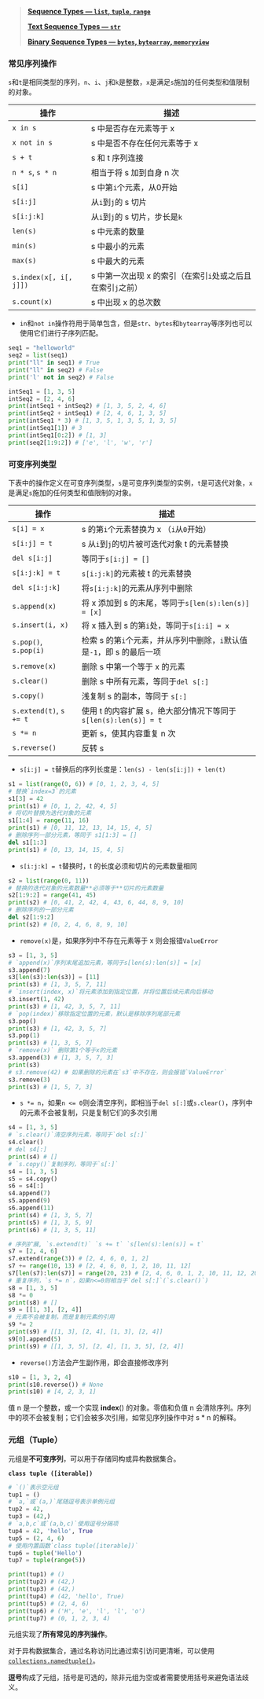 > **[Sequence Types — `list`, `tuple`, `range`](https://docs.python.org/3/library/stdtypes.html#sequence-types-list-tuple-range)**
>
> **[Text Sequence Types — `str`](https://docs.python.org/3/library/stdtypes.html#text-sequence-type-str)**
>
> **[Binary Sequence Types — `bytes`, `bytearray`, `memoryview` ](https://docs.python.org/3/library/stdtypes.html#binary-sequence-types-bytes-bytearray-memoryview)**

### 常见序列操作

`s`和`t`是相同类型的序列，`n`、`i`、`j`和`k`是整数，`x`是满足`s`施加的任何类型和值限制的对象。

| 操作                   | 描述                                                        |
| ---------------------- | ----------------------------------------------------------- |
| `x in s`               | s 中是否存在元素等于 x                                      |
| `x not in s`           | s 中是否不存在任何元素等于 x                                |
| `s + t`                | s 和 t 序列连接                                             |
| `n * s`, `s * n`       | 相当于将 s 加到自身 n 次                                    |
| `s[i]`                 | s 中第`i`个元素，从0开始                                    |
| `s[i:j]`               | 从`i`到`j`的 s 切片                                         |
| `s[i:j:k]`             | 从`i`到`j`的 s 切片，步长是`k`                              |
| `len(s)`               | s 中元素的数量                                              |
| `min(s)`               | s 中最小的元素                                              |
| `max(s)`               | s 中最大的元素                                              |
| `s.index(x[, i[, j]])` | s 中第一次出现 x 的索引（在索引`i`处或之后且在索引`j`之前） |
| `s.count(x)`           | s 中出现 x 的总次数                                         |

- `in`和`not in`操作符用于简单包含，但是`str`、`bytes`和`bytearray`等序列也可以使用它们进行子序列匹配。

```python
seq1 = "helloworld"
seq2 = list(seq1)
print("ll" in seq1) # True
print("ll" in seq2) # False
print('l' not in seq2) # False

intSeq1 = [1, 3, 5]
intSeq2 = [2, 4, 6]
print(intSeq1 + intSeq2) # [1, 3, 5, 2, 4, 6]
print(intSeq2 + intSeq1) # [2, 4, 6, 1, 3, 5]
print(intSeq1 * 3) # [1, 3, 5, 1, 3, 5, 1, 3, 5]
print(intSeq1[1]) # 3
print(intSeq1[0:2]) # [1, 3]
print(seq2[1:9:2]) # ['e', 'l', 'w', 'r']
```







### 可变序列类型

下表中的操作定义在可变序列类型，`s`是可变序列类型的实例，`t`是可迭代对象，`x`是满足`s`施加的任何类型和值限制的对象。

| 操作                    | 描述                                                         |
| ----------------------- | ------------------------------------------------------------ |
| `s[i] = x`              | s 的第`i`个元素替换为 x （`i`从`0`开始）                     |
| `s[i:j] = t`            | s 从`i`到`j`的切片被可迭代对象 t 的元素替换                  |
| `del s[i:j]`            | 等同于`s[i:j] = []`                                          |
| `s[i:j:k] = t`          | `s[i:j:k]`的元素被 t 的元素替换                              |
| `del s[i:j:k]`          | 将`s[i:j:k]`的元素从序列中删除                               |
| `s.append(x)`           | 将 x 添加到 s 的末尾，等同于`s[len(s):len(s)] = [x]`         |
| `s.insert(i, x)`        | 将 x 插入到 s 的第`i`处，等同于`s[i:i] = x`                  |
| `s.pop()`, `s.pop(i)`   | 检索 s 的第`i`个元素，并从序列中删除，`i`默认值是`-1`，即 s 的最后一项 |
| `s.remove(x)`           | 删除 s 中第一个等于 x 的元素                                 |
| `s.clear()`             | 删除 s 中所有元素，等同于`del s[:]`                          |
| `s.copy()`              | 浅复制 s 的副本，等同于 `s[:]`                               |
| `s.extend(t)`, `s += t` | 使用 t 的内容扩展 s，绝大部分情况下等同于`s[len(s):len(s)] = t` |
| `s *= n`                | 更新 s，使其内容重复 n 次                                    |
| `s.reverse()`           | 反转 s                                                       |

- `s[i:j] = t`替换后的序列长度是：`len(s) - len(s[i:j]) + len(t)`

```python
s1 = list(range(0, 6)) # [0, 1, 2, 3, 4, 5]
# 替换`index=3`的元素
s1[3] = 42
print(s1) # [0, 1, 2, 42, 4, 5]
# 将切片替换为迭代对象的元素
s1[1:4] = range(11, 16) 
print(s1) # [0, 11, 12, 13, 14, 15, 4, 5]
# 删除序列一部分元素，等同于 s1[1:3] = []
del s1[1:3]
print(s1) # [0, 13, 14, 15, 4, 5]
```

- `s[i:j:k] = t`替换时，t 的长度必须和切片的元素数量相同

```python
s2 = list(range(0, 11))
# 替换的迭代对象的元素数量**必须等于**切片的元素数量
s2[1:9:2] = range(41, 45)
print(s2) # [0, 41, 2, 42, 4, 43, 6, 44, 8, 9, 10]
# 删除序列的一部分元素
del s2[1:9:2]
print(s2) # [0, 2, 4, 6, 8, 9, 10]
```

- `remove(x)`是，如果序列中不存在元素等于 x 则会报错`ValueError`

```python
s3 = [1, 3, 5]
# `append(x)`序列末尾追加元素，等同于s[len(s):len(s)] = [x]
s3.append(7)
s3[len(s3):len(s3)] = [11]
print(s3) # [1, 3, 5, 7, 11]
# `insert(index, x)`将元素添加到指定位置，并将位置后续元素向后移动
s3.insert(1, 42)
print(s3) # [1, 42, 3, 5, 7, 11]
# `pop(index)`移除指定位置的元素，默认是移除序列尾部元素
s3.pop()
print(s3) # [1, 42, 3, 5, 7]
s3.pop(1)
print(s3) # [1, 3, 5, 7]
# `remove(x)` 删除第1个等于x的元素
s3.append(3) # [1, 3, 5, 7, 3]
print(s3)
# s3.remove(42) # 如果删除的元素在`s3`中不存在，则会报错`ValueError`
s3.remove(3)
print(s3) # [1, 5, 7, 3]
```

- `s *= n`，如果`n <= 0`则会清空序列，即相当于`del s[:]`或`s.clear()`，序列中的元素不会被复制，只是复制它们的多次引用

```python
s4 = [1, 3, 5]
# `s.clear()`清空序列元素，等同于`del s[:]`
s4.clear()
# del s4[:]
print(s4) # []
# `s.copy()`复制序列，等同于`s[:]`
s4 = [1, 3, 5]
s5 = s4.copy()
s6 = s4[:]
s4.append(7)
s5.append(9)
s6.append(11)
print(s4) # [1, 3, 5, 7]
print(s5) # [1, 3, 5, 9]
print(s6) # [1, 3, 5, 11]

# 序列扩展, `s.extend(t)` `s += t` `s[len(s):len(s)] = t`
s7 = [2, 4, 6]
s7.extend(range(3)) # [2, 4, 6, 0, 1, 2]
s7 += range(10, 13) # [2, 4, 6, 0, 1, 2, 10, 11, 12]
s7[len(s7):len(s7)] = range(20, 23) # [2, 4, 6, 0, 1, 2, 10, 11, 12, 20, 21, 22]
# 重复序列，`s *= n`，如果n<=0则相当于`del s[:]`(`s.clear()`)
s8 = [1, 3, 5]
s8 *= 0
print(s8) # []
s9 = [[1, 3], [2, 4]]
# 元素不会被复制，而是复制元素的引用
s9 *= 2
print(s9) # [[1, 3], [2, 4], [1, 3], [2, 4]]
s9[0].append(5)
print(s9) # [[1, 3, 5], [2, 4], [1, 3, 5], [2, 4]]
```

- `reverse()`方法会产生副作用，即会直接修改序列

```python
s10 = [1, 3, 2, 4]
print(s10.reverse()) # None
print(s10) # [4, 2, 3, 1]
```









值 n 是一个整数，或一个实现 __index__() 的对象。零值和负值 n 会清除序列。序列中的项不会被复制；它们会被多次引用，如常见序列操作中对 s * n 的解释。











### 元组（Tuple）

元组是**不可变序列**，可以用于存储同构或异构数据集合。

**`class tuple ([iterable])`**

```python
# `()`表示空元组
tup1 = ()
# `a,`或`(a,)`尾随逗号表示单例元组
tup2 = 42,
tup3 = (42,)
# `a,b,c`或`(a,b,c)`使用逗号分隔项
tup4 = 42, 'hello', True
tup5 = (2, 4, 6)
# 使用内置函数`class tuple([iterable])`
tup6 = tuple('Hello')
tup7 = tuple(range(5))

print(tup1) # ()
print(tup2) # (42,)
print(tup3) # (42,)
print(tup4) # (42, 'hello', True)
print(tup5) # (2, 4, 6)
print(tup6) # ('H', 'e', 'l', 'l', 'o')
print(tup7) # (0, 1, 2, 3, 4)
```

元组实现了**所有常见的序列操作**。

对于异构数据集合，通过名称访问比通过索引访问更清晰，可以使用[`collections.namedtuple()`](https://docs.python.org/3/library/collections.html#collections.namedtuple)。

**逗号**构成了元组，括号是可选的，除非元组为空或者需要使用括号来避免语法歧义。

